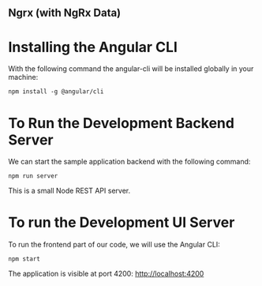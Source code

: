 
## Ngrx (with NgRx Data)

# Installing the Angular CLI

With the following command the angular-cli will be installed globally in your machine:

    npm install -g @angular/cli 

# To Run the Development Backend Server

We can start the sample application backend with the following command:

    npm run server

This is a small Node REST API server.

# To run the Development UI Server

To run the frontend part of our code, we will use the Angular CLI:

    npm start 

The application is visible at port 4200: [http://localhost:4200](http://localhost:4200)